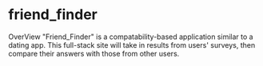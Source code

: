 # friend_finder

OverView
"Friend_Finder" is a compatability-based application similar to a dating app. This full-stack site will take in results from users' surveys, then compare their answers with those from other users.
